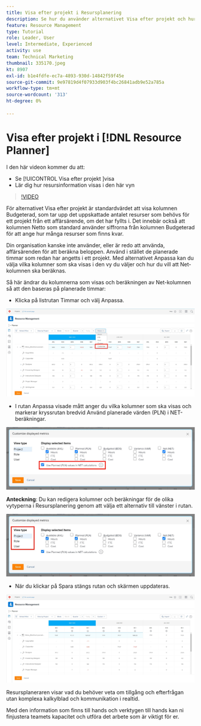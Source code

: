 ```yaml
---
title: Visa efter projekt i Resursplanering
description: Se hur du använder alternativet Visa efter projekt och hur resursinformation visas i den här vyn.
feature: Resource Management
type: Tutorial
role: Leader, User
level: Intermediate, Experienced
activity: use
team: Technical Marketing
thumbnail: 335170.jpeg
kt: 8907
exl-id: b1e4fdfe-ec7a-4893-930d-14842f59f45e
source-git-commit: 9e97819d4f07933d903f4bc26841adb9e52a785a
workflow-type: tm+mt
source-wordcount: '313'
ht-degree: 0%

---
```


# Visa efter projekt i [!DNL Resource Planner]

I den här videon kommer du att:

* Se [!UICONTROL Visa efter projekt ]visa
* Lär dig hur resursinformation visas i den här vyn

>[!VIDEO](https://video.tv.adobe.com/v/335170/?quality=12)

För alternativet Visa efter projekt är standardvärdet att visa kolumnen Budgeterad, som tar upp det uppskattade antalet resurser som behövs för ett projekt från ett affärsärende, om det har fyllts i. Det innebär också att kolumnen Netto som standard använder siffrorna från kolumnen Budgeterad för att ange hur många resurser som finns kvar.

Din organisation kanske inte använder, eller är redo att använda, affärsärenden för att beräkna beloppen. Använd i stället de planerade timmar som redan har angetts i ett projekt. Med alternativet Anpassa kan du välja vilka kolumner som ska visas i den vy du väljer och hur du vill att Net-kolumnen ska beräknas.

Så här ändrar du kolumnerna som visas och beräkningen av Net-kolumnen så att den baseras på planerade timmar:

* Klicka på listrutan Timmar och välj Anpassa.

![Alternativet Anpassa i listruta](assets/NetHours01.png)

* I rutan Anpassa visade mått anger du vilka kolumner som ska visas och markerar kryssrutan bredvid Använd planerade värden (PLN) i NET-beräkningar.

![Använd planerade värden i alternativet för NETTO-beräkningar](assets/NetHours02.png)

**Anteckning**: Du kan redigera kolumner och beräkningar för de olika vytyperna i Resursplanering genom att välja ett alternativ till vänster i rutan.

![Visa textalternativ](assets/NetHours03.jpg)

* När du klickar på Spara stängs rutan och skärmen uppdateras.

![Resursplaneringsverktyg](assets/NetHours04.jpg)

Resursplaneraren visar vad du behöver veta om tillgång och efterfrågan utan komplexa kalkylblad och kommunikation i realtid.

Med den information som finns till hands och verktygen till hands kan ni finjustera teamets kapacitet och utföra det arbete som är viktigt för er.
